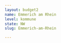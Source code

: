 ```yaml
---
layout: budget2
name: Emmerich am Rhein
level: kommune
state: NW
slug: Emmerich-am-Rhein

---
```



